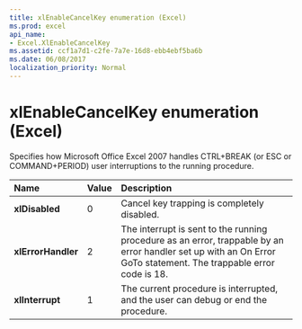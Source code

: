 ```yaml
---
title: xlEnableCancelKey enumeration (Excel)
ms.prod: excel
api_name:
- Excel.XlEnableCancelKey
ms.assetid: ccf1a7d1-c2fe-7a7e-16d8-ebb4ebf5ba6b
ms.date: 06/08/2017
localization_priority: Normal
---
```



# xlEnableCancelKey enumeration (Excel)

Specifies how Microsoft Office Excel 2007 handles CTRL+BREAK (or ESC or COMMAND+PERIOD) user interruptions to the running procedure.



|Name|Value|Description|
|:-----|:-----|:-----|
| **xlDisabled**|0|Cancel key trapping is completely disabled.|
| **xlErrorHandler**|2|The interrupt is sent to the running procedure as an error, trappable by an error handler set up with an On Error GoTo statement. The trappable error code is 18.|
| **xlInterrupt**|1|The current procedure is interrupted, and the user can debug or end the procedure.|

